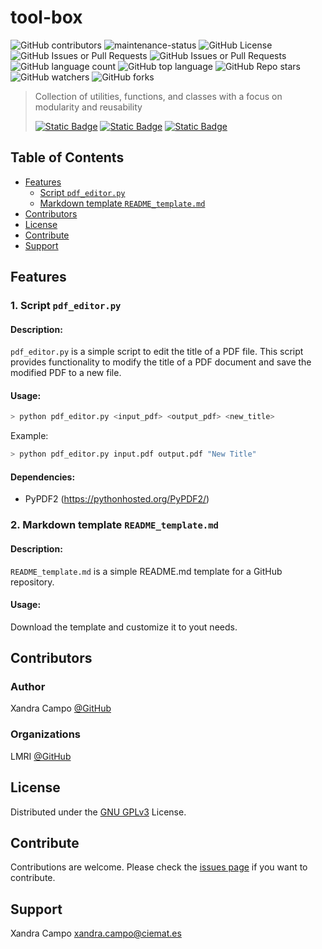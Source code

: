 # tool-box

![GitHub contributors](https://img.shields.io/github/contributors/lmri-met/tool-box)
![maintenance-status](https://img.shields.io/badge/maintenance-actively--developed-brightgreen.svg)
![GitHub License](https://img.shields.io/github/license/lmri-met/tool-box)
![GitHub Issues or Pull Requests](https://img.shields.io/github/issues/lmri-met/tool-box)
![GitHub Issues or Pull Requests](https://img.shields.io/github/issues-pr/lmri-met/tool-box)
![GitHub language count](https://img.shields.io/github/languages/count/lmri-met/tool-box)
![GitHub top language](https://img.shields.io/github/languages/top/lmri-met/tool-box)
![GitHub Repo stars](https://img.shields.io/github/stars/lmri-met/tool-box)
![GitHub watchers](https://img.shields.io/github/watchers/lmri-met/tool-box)
![GitHub forks](https://img.shields.io/github/forks/lmri-met/tool-box)

> Collection of utilities, functions, and classes with a focus on modularity and reusability
>
> [![Static Badge](https://img.shields.io/badge/Documentation-blue)](https://github.com/lmri-met/tool-box/blob/main/README.md)
> [![Static Badge](https://img.shields.io/badge/Surce_code-blue)](https://github.com/lmri-met/tool-box)
> [![Static Badge](https://img.shields.io/badge/Contribute-blue)](https://github.com/lmri-met/tool-box/issues)

## Table of Contents
- [Features](#features)
  - [Script `pdf_editor.py`](#pdf-title)
  - [Markdown template `README_template.md`](#readme-template)
- [Contributors](#contributors)
- [License](#license)
- [Contribute](#contribute)
- [Support](#support)

<a name="features"></a>
## Features

<a name="pdf-title"></a>
### 1. Script `pdf_editor.py`
#### Description:
`pdf_editor.py` is a simple script to edit the title of a PDF file.
This script provides functionality to modify the title of a PDF document and save the modified PDF to a new file.
#### Usage:
```bash
> python pdf_editor.py <input_pdf> <output_pdf> <new_title>
```
Example:
```bash
> python pdf_editor.py input.pdf output.pdf "New Title"
```
#### Dependencies:
- PyPDF2 (https://pythonhosted.org/PyPDF2/)

<a name="readme-template"></a>
### 2. Markdown template `README_template.md`
#### Description:
`README_template.md` is a simple README.md template for a GitHub repository.
#### Usage:
Download the template and customize it to yout needs.

<a name="contributors"></a>
## Contributors
### Author
Xandra Campo [@GitHub](https://github.com/xandratxan/)
### Organizations
LMRI [@GitHub](https://github.com/lmri-met/)

<a name="license"></a>
## License
Distributed under the [GNU GPLv3](https://choosealicense.com/licenses/gpl-3.0/) License.

<a name="contribute"></a>
## Contribute
Contributions are welcome. Please check the [issues page](https://github.com/lmri-met/tool-box/issues) if you want to contribute.

<a name="support"></a>
## Support
Xandra Campo [xandra.campo@ciemat.es](mailto:xandra.campo@ciemat.es)

